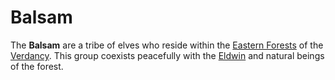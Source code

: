 # Balsam

The **Balsam** are a tribe of elves who reside within the [Eastern Forests](../../mote/esterfell/lenya/eastern-forests) of the [Verdancy](verdancy.md). This group coexists peacefully with the [Eldwin](eldwin.md) and natural beings of the forest.
